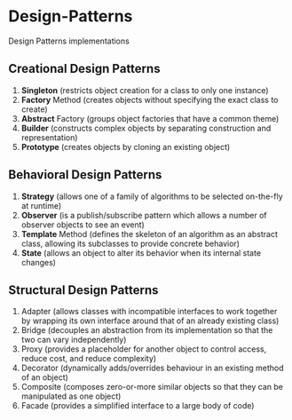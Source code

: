 # Design-Patterns
Design Patterns implementations

## Creational Design Patterns
1. __Singleton__ (restricts object creation for a class to only one instance)
1. __Factory__ Method (creates objects without specifying the exact class to create)
1. __Abstract__ Factory (groups object factories that have a common theme)
1. __Builder__ (constructs complex objects by separating construction and representation)
1. __Prototype__ (creates objects by cloning an existing object)

## Behavioral Design Patterns
1. __Strategy__ (allows one of a family of algorithms to be selected on-the-fly at runtime)
1. __Observer__ (is a publish/subscribe pattern which allows a number of observer objects to see an event)
1. __Template__ Method (defines the skeleton of an algorithm as an abstract class, allowing its subclasses to provide concrete behavior)
1. __State__ (allows an object to alter its behavior when its internal state changes)

## Structural Design Patterns
1. Adapter (allows classes with incompatible interfaces to work together by wrapping its own interface around that of an already existing class)
1. Bridge (decouples an abstraction from its implementation so that the two can vary independently)
1. Proxy (provides a placeholder for another object to control access, reduce cost, and reduce complexity)
1. Decorator (dynamically adds/overrides behaviour in an existing method of an object)
1. Composite (composes zero-or-more similar objects so that they can be manipulated as one object)
1. Facade (provides a simplified interface to a large body of code)
